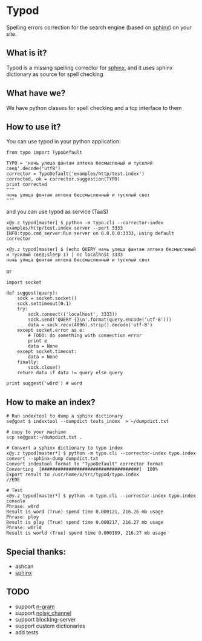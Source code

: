 # Typod
Spelling errors correction for the search engine (based on [sphinx]) on your site.

## What is it?

Typod is a missing spelling corrector for [sphinx], and it uses sphinx dictionary as source for spell checking


## What have we?

We have python classes for spell checking and a tcp interface to them


## How to use it?

You can use typod in your python application:
```
from typo import TypoDefault

TYPO = 'начь улеца фантан аптека бесмысленый и тусклий свед'.decode('utf8')
corrector = TypoDefault('examples/http/test.index')
corrected, ok = corrector.suggestion(TYPO)
print corrected
"""
ночь улица фонтан аптека бессмысленный и тусклый свет
"""
```
and you can use typod as service (TaaS)

```
x@y.z typod[master] $ python -m typo.cli --corrector-index examples/http/test.index server --port 3333
INFO:typo.cmd_server:Run server on 0.0.0.0:3333, using default corrector
```


```
x@y.z typod[master] $ (echo QUERY начь улеца фантан аптека бесмысленый и тусклий свед;sleep 1) | nc localhost 3333
ночь улица фонтан аптека бессмысленный и тусклый свет
```
or

```
import socket

def suggest(query):
    sock = socket.socket()
    sock.settimeout(0.1)
    try:
        sock.connect(('localhost', 3333))
        sock.send('QUERY {}\n'.format(query.encode('utf-8')))
        data = sock.recv(4096).strip().decode('utf-8')
    except socket.error as e:
        # TODO: do something with connection error
        print e
        data = None
    except socket.timeout:
        data = None
    finally:
        sock.close()
    return data if data != query else query
    
print suggest('w0rd') # word
```


## How to make an index?

```
# Run indextool to dump a sphinx dictionary
se@goat $ indextool --dumpdict texts_index  > ~/dumpdict.txt

# copy to your machine
scp se@goat:~/dumpdict.txt .

# Convert a sphinx dictionary to typo index
x@y.z typod[master*] $ python -m typo.cli --corrector-index typo.index convert --sphinx-dump dumpdict.txt
Convert indextool format to "TypoDefault" corrector format
Converting  [####################################]  100%
Export result to /usr/home/x/src/typod/typo.index
//EOE

# Test
x@y.z typod[master*] $ python -m typo.cli --corrector-index typo.index console
Phrase: w0rd
Result is word (True) spend time 0.000121, 216.26 mb usage
Phrase: ploy
Result is play (True) spend time 0.000217, 216.27 mb usage
Phrase: w0rld
Result is world (True) spend time 0.000109, 216.27 mb usage
```


## Special thanks:
- ashcan
- [sphinx]


## TODO
- support [n-gram]
- support [noisy_channel]
- support blocking-server
- support custom dictionaries
- add tests

[sphinx]: http://sphinxsearch.com/  "Sphinx Search"
[noisy_channel]: https://en.wikipedia.org/wiki/Noisy_channel_model "Noisy channel model"
[n-gram]: https://en.wikipedia.org/wiki/N-gram "N-gram"
